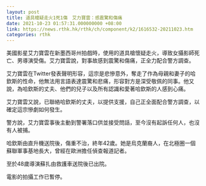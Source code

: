 ```yaml
---
layout: post
title: 道具槍疑走火1死1傷　艾力寶雲：感震驚和傷痛
date: 2021-10-23 01:57:31.000000000 +08:00
link: https://news.rthk.hk/rthk/ch/component/k2/1616532-20211023.htm
categories: rthk
---
```


美國影星艾力寶雲在新墨西哥州拍戲時，使用的道具槍懷疑走火，導致女攝影師死亡、男導演受傷。艾力寶雲說，對事故感到震驚和傷痛，正全力配合警方調查。

艾力寶雲在Twitter發表聲明形容，這宗是悲慘意外，奪走了作為母親和妻子的哈欽斯的性命，他無法用言語表達震驚和悲痛，形容對方是深受敬佩的同事。他又說，為哈欽斯的丈夫、他們的兒子以及所有認識和愛著哈欽斯的人感到心痛。 

艾力寶雲又說，已聯絡哈欽斯的丈夫，以提供支援，自己正全面配合警方調查，以確定這宗慘劇如何發生。

警方說，艾力寶雲事後主動到警署落口供並接受問話，至今沒有起訴任何人，也沒有人被捕。

哈欽斯由直升機送院後，傷重不治，終年42歲。她是烏克蘭裔人，在北極圈一個蘇聯軍事基地長大，曾經在歐洲擔任偵查報道記者。

至於48歲導演蘇扎由救護車送院後已出院。

電影的拍攝工作已暫停。
